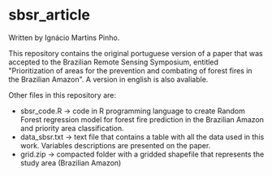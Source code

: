 # sbsr_article
Written by Ignácio Martins Pinho.

This repository contains the original portuguese version of a paper that was accepted to the Brazilian Remote Sensing Symposium, entitled "Prioritization of areas for the prevention and combating of forest fires in the Brazilian Amazon". A version in english is also avaliable.

Other files in this repository are:
 - sbsr_code.R -> code in R programming language to create Random Forest regression model for forest fire prediction in the Brazilian Amazon and priority area classification.
 - data_sbsr.txt -> text file that contains a table with all the data used in this work. Variables descriptions are presented on the paper.
 - grid.zip -> compacted folder with a gridded shapefile that represents the study area (Brazilian Amazon)
